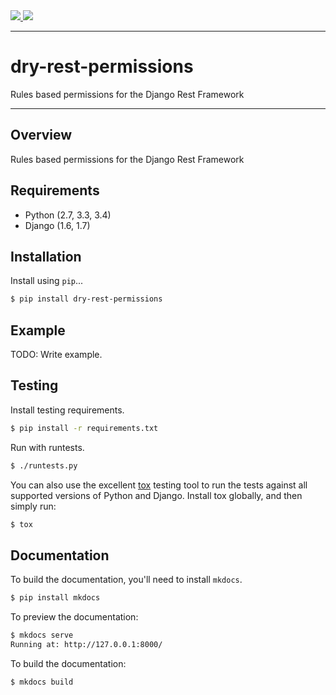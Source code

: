 <div class="badges">
    <a href="http://travis-ci.org/dbkaplan/dry-rest-permissions">
        <img src="https://travis-ci.org/dbkaplan/dry-rest-permissions.svg?branch=master">
    </a>
    <a href="https://pypi.python.org/pypi/dry-rest-permissions">
        <img src="https://img.shields.io/pypi/v/dry-rest-permissions.svg">
    </a>
</div>

---

# dry-rest-permissions

Rules based permissions for the Django Rest Framework

---

## Overview

Rules based permissions for the Django Rest Framework

## Requirements

* Python (2.7, 3.3, 3.4)
* Django (1.6, 1.7)

## Installation

Install using `pip`...

```bash
$ pip install dry-rest-permissions
```

## Example

TODO: Write example.

## Testing

Install testing requirements.

```bash
$ pip install -r requirements.txt
```

Run with runtests.

```bash
$ ./runtests.py
```

You can also use the excellent [tox](http://tox.readthedocs.org/en/latest/) testing tool to run the tests against all supported versions of Python and Django. Install tox globally, and then simply run:

```bash
$ tox
```

## Documentation

To build the documentation, you'll need to install `mkdocs`.

```bash
$ pip install mkdocs
```

To preview the documentation:

```bash
$ mkdocs serve
Running at: http://127.0.0.1:8000/
```

To build the documentation:

```bash
$ mkdocs build
```
